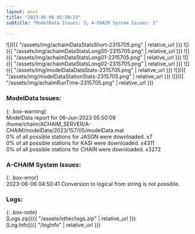 ```yaml
---
layout: post
title: "2023-06-06 05:50:23"
subtitle: "ModelData Issues: 3; A-CHAIM System Issues: 1"

---
```


![]({{ "/assets/img/achaimDataStatsShort-2315705.png" | relative_url }})
![]({{ "/assets/img/achaimDataStatsLong00-2315705.png" | relative_url }})
![]({{ "/assets/img/achaimDataStatsLong01-2315705.png" | relative_url }})
![]({{ "/assets/img/achaimDataStatsLong02-2315705.png" | relative_url }})
![]({{ "/assets/img/modelDataDataStats-2315705.png" | relative_url }})
![]({{ "/assets/img/modelDataStationStats-2315705.png" | relative_url }})
![]({{ "/assets/img/achaimRunTime-2315705.png" | relative_url }})


### ModelData Issues:  
  
{: .box-warning}  
 ModelData report for 06-Jun-2023 05:50:09   
 /home/chaim/ACHAIM_SERVER/A-CHAIM/modelData/2023/157/05/modelData.mat   
 0% of all possible stations for JASON were downloaded. x7   
 0% of all possible stations for KASI were downloaded. x4311   
 0% of all possible stations for CHAIN were downloaded. x3272   
  
### A-CHAIM System Issues:  
  
{: .box-error}  
2023-06-06 04:50:41 Conversion to logical from string is not possible.  

### Logs:  
  
{: .box-note}  
[Logs.zip]({{ "/assets/other/logs.zip" | relative_url }})  
[Log Info]({{ "/logInfo" | relative_url }})  
